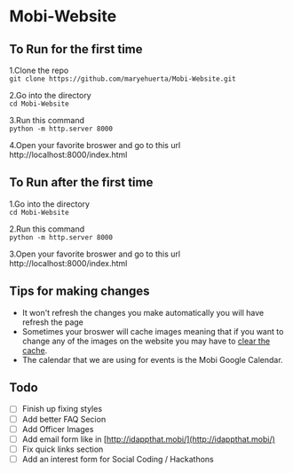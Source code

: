 # Mobi-Website

## To Run for the first time

1.Clone the repo  
`git clone https://github.com/maryehuerta/Mobi-Website.git`

2.Go into the directory  
`cd Mobi-Website`

3.Run this command  
`python -m http.server 8000`

4.Open your favorite broswer and go to this url  
http://localhost:8000/index.html

## To Run after the first time

1.Go into the directory  
`cd Mobi-Website`

2.Run this command  
`python -m http.server 8000`

3.Open your favorite broswer and go to this url  
http://localhost:8000/index.html

## Tips for making changes

- It won't refresh the changes you make automatically you will have refresh the page
- Sometimes your broswer will cache images meaning that if you want to change any of the images on the website
  you may have to [clear the cache](https://support.google.com/accounts/answer/32050?co=GENIE.Platform%3DDesktop&hl=en).
- The calendar that we are using for events is the Mobi Google Calendar.


## Todo

- [ ] Finish up fixing styles
- [ ] Add better FAQ Secion
- [ ] Add Officer Images
- [ ] Add email form like in [http://idappthat.mobi/](http://idappthat.mobi/)
- [ ] Fix quick links section
- [ ] Add an interest form for Social Coding / Hackathons
